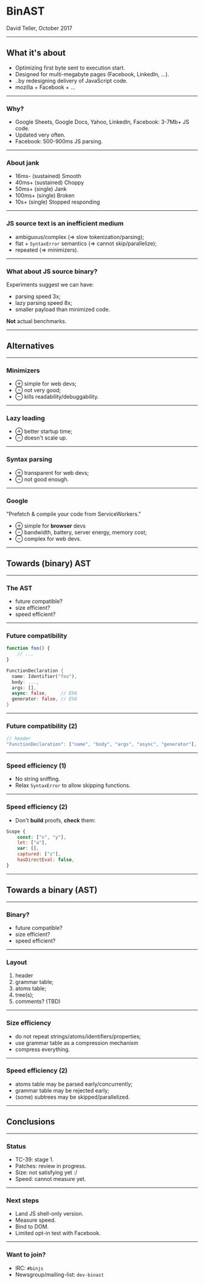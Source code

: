 # BinAST

David Teller, October 2017


---

## What it's about

- Optimizing first byte sent to execution start.
- Designed for multi-megabyte pages (Facebook, LinkedIn, ...).
- ..by redesigning delivery of JavaScript code.
- mozilla + Facebook + ...

---

### Why?

- Google Sheets, Google Docs, Yahoo, LinkedIn, Facebook: 3-7Mb+ JS code.
- Updated very often.
- Facebook: 500-900ms JS parsing.

---

### About jank

- 16ms- (sustained) Smooth
- 40ms+ (sustained) Choppy
- 50ms+ (single) Jank
- 100ms+ (single) Broken
- 10s+ (single) Stopped responding

---

### JS source text is an inefficient medium

- ambiguous/complex (⇒ slow tokenization/parsing);
- flat + `SyntaxError` semantics (⇒ cannot skip/parallelize);
- repeated (⇒ minimizers).

---

### What about JS source binary?

Experiments suggest we can have:
- parsing speed 3x;
- lazy parsing speed 8x;
- smaller payload than minimized code.

**Not** actual benchmarks.

---

## Alternatives

---

### Minimizers

  - ⊕ simple for web devs;
  - ⊖ not very good;
  - ⊖ kills readability/debuggability.

---

### Lazy loading

  - ⊕ better startup time;
  - ⊖ doesn't scale up.

---

###  Syntax parsing

  - ⊕ transparent for web devs;
  - ⊖ not good enough.


---

### Google

"Prefetch & compile your code from ServiceWorkers."

- ⊕ simple for **browser** devs
- ⊖ bandwidth, battery, server energy, memory cost;
- ⊖ complex for web devs.


---

## Towards (binary) AST

---
### The AST

- future compatible?
- size efficient?
- speed efficient?

---
### Future compatibility

```js
function foo() {
    // ...
}
```

```rust
FunctionDeclaration {
  name: Identifier("foo"),
  body: ...,
  args: [],
  async: false,     // ES6
  generator: false, // ES6
}
```

---

### Future compatibility (2)

```js
// header
"FunctionDeclaration": ["name", "body", "args", "async", "generator"],
```

---

### Speed efficiency (1)

- No string sniffing.
- Relax `SyntaxError` to allow skipping functions.

---

### Speed efficiency (2)

- Don't **build** proofs, **check** them:

```js
Scope {
    const: ["x", "y"],
    let: ["a"],
    var: [],
    captured: ["z"],
    hasDirectEval: false,
}
```

---

## Towards a binary (AST)

---

### Binary?

- future compatible?
- size efficient?
- speed efficient?

---

### Layout

1. header
2. grammar table;
3. atoms table;
4. tree(s);
5. comments? (TBD)

---

### Size efficiency

- do not repeat strings/atoms/identifiers/properties;
- use grammar table as a compression mechanism
- compress everything.


---

### Speed efficiency (2)

- atoms table may be parsed early/concurrently;
- grammar table may be rejected early;
- (some) subtrees may be skipped/parallelized.

---

## Conclusions

---

### Status

- TC-39: stage 1.
- Patches: review in progress.
- Size: not satisfying yet :/
- Speed: cannot measure yet.

---

### Next steps

- Land JS shell-only version.
- Measure speed.
- Bind to DOM.
- Limited opt-in test with Facebook.



---

### Want to join?

- IRC: `#binjs`
- Newsgroup/mailing-list: `dev-binast`